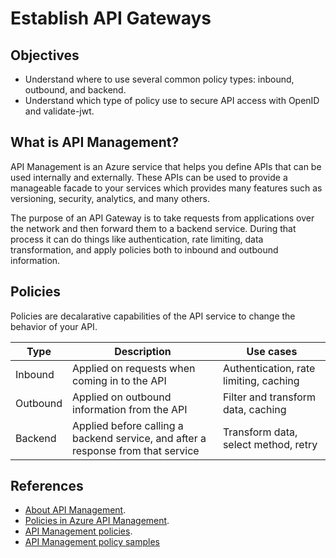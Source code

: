 # Establish API Gateways

## Objectives
* Understand where to use several common policy types: inbound, outbound, and backend.
* Understand which type of policy use to secure API access with OpenID and validate-jwt.

## What is API Management?
API Management is an Azure service that helps you define APIs that can be used internally and externally. These APIs can be used to provide a manageable facade to your services which provides many features such as versioning, security, analytics, and many others.

The purpose of an API Gateway is to take requests from applications over the network and then forward them to a backend service. During that process it can do things like authentication, rate limiting, data transformation, and apply policies both to inbound and outbound information.

## Policies
Policies are decalarative capabilities of the API service to change the behavior of your API.

Type | Description | Use cases |
---- | ----------- | --------- |
Inbound | Applied on requests when coming in to the API | Authentication, rate limiting, caching |
Outbound | Applied on outbound information from the API | Filter and transform data, caching |
Backend | Applied before calling a backend service, and after a response from that service | Transform data, select method, retry |

## References
* [About API Management](https://docs.microsoft.com/en-us/azure/api-management/api-management-key-concepts).
* [Policies in Azure API Management](https://docs.microsoft.com/en-us/azure/api-management/api-management-howto-policies).
* [API Management policies](https://docs.microsoft.com/en-us/azure/api-management/api-management-policies).
* [API Management policy samples](https://docs.microsoft.com/en-us/azure/api-management/policy-samples)